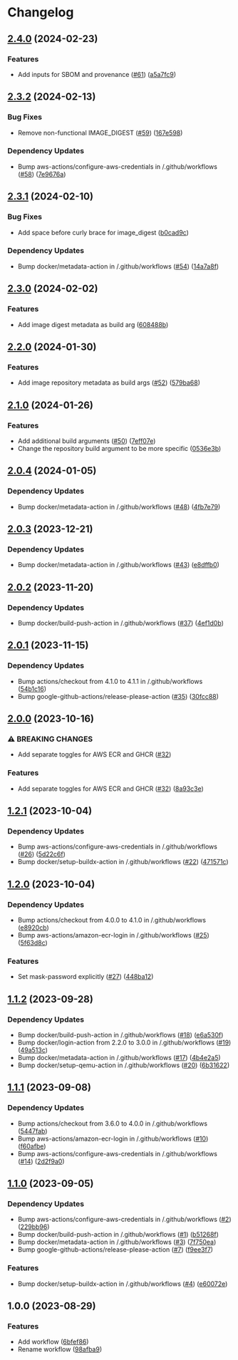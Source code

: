 # Changelog

## [2.4.0](https://github.com/oslokommune/reusable-docker-build-push/compare/v2.3.2...v2.4.0) (2024-02-23)


### Features

* Add inputs for SBOM and provenance ([#61](https://github.com/oslokommune/reusable-docker-build-push/issues/61)) ([a5a7fc9](https://github.com/oslokommune/reusable-docker-build-push/commit/a5a7fc91ebdb33fa5eff1393db58e189a575f364))

## [2.3.2](https://github.com/oslokommune/reusable-docker-build-push/compare/v2.3.1...v2.3.2) (2024-02-13)


### Bug Fixes

* Remove non-functional IMAGE_DIGEST ([#59](https://github.com/oslokommune/reusable-docker-build-push/issues/59)) ([167e598](https://github.com/oslokommune/reusable-docker-build-push/commit/167e5986cdd338dc1c49358a2c2410386f619ee2))


### Dependency Updates

* Bump aws-actions/configure-aws-credentials in /.github/workflows ([#58](https://github.com/oslokommune/reusable-docker-build-push/issues/58)) ([7e9676a](https://github.com/oslokommune/reusable-docker-build-push/commit/7e9676a09f4858fc108c6fb68384240817e7fbf4))

## [2.3.1](https://github.com/oslokommune/reusable-docker-build-push/compare/v2.3.0...v2.3.1) (2024-02-10)


### Bug Fixes

* Add space before curly brace for image_digest ([b0cad9c](https://github.com/oslokommune/reusable-docker-build-push/commit/b0cad9c84f36ba84e8867ec2db9bf55bdb951f97))


### Dependency Updates

* Bump docker/metadata-action in /.github/workflows ([#54](https://github.com/oslokommune/reusable-docker-build-push/issues/54)) ([14a7a8f](https://github.com/oslokommune/reusable-docker-build-push/commit/14a7a8fe1a93720ce801d24651cdfeff8aa3fee9))

## [2.3.0](https://github.com/oslokommune/reusable-docker-build-push/compare/v2.2.0...v2.3.0) (2024-02-02)


### Features

* Add image digest metadata as build arg ([608488b](https://github.com/oslokommune/reusable-docker-build-push/commit/608488b35f7ba1841ac2b5b47506e38614ed577b))

## [2.2.0](https://github.com/oslokommune/reusable-docker-build-push/compare/v2.1.0...v2.2.0) (2024-01-30)


### Features

* Add image repository metadata as build args ([#52](https://github.com/oslokommune/reusable-docker-build-push/issues/52)) ([579ba68](https://github.com/oslokommune/reusable-docker-build-push/commit/579ba6894cd33aea5fe81fbe5d7ef1d137152b5f))

## [2.1.0](https://github.com/oslokommune/reusable-docker-build-push/compare/v2.0.4...v2.1.0) (2024-01-26)


### Features

* Add additional build arguments ([#50](https://github.com/oslokommune/reusable-docker-build-push/issues/50)) ([7eff07e](https://github.com/oslokommune/reusable-docker-build-push/commit/7eff07e01639b2e747570aac81fe4b4db0ad3961))
* Change the repository build argument to be more specific ([0536e3b](https://github.com/oslokommune/reusable-docker-build-push/commit/0536e3b060d3dcd354233d72ddd26892b1e0ae3b))

## [2.0.4](https://github.com/oslokommune/reusable-docker-build-push/compare/v2.0.3...v2.0.4) (2024-01-05)


### Dependency Updates

* Bump docker/metadata-action in /.github/workflows ([#48](https://github.com/oslokommune/reusable-docker-build-push/issues/48)) ([4fb7e79](https://github.com/oslokommune/reusable-docker-build-push/commit/4fb7e79aaab26a2ec18b63fbc55a030ea9b60f60))

## [2.0.3](https://github.com/oslokommune/reusable-docker-build-push/compare/v2.0.2...v2.0.3) (2023-12-21)


### Dependency Updates

* Bump docker/metadata-action in /.github/workflows ([#43](https://github.com/oslokommune/reusable-docker-build-push/issues/43)) ([e8dffb0](https://github.com/oslokommune/reusable-docker-build-push/commit/e8dffb06b7c78a01ba38e49cc2402a289ebdca9d))

## [2.0.2](https://github.com/oslokommune/reusable-docker-build-push/compare/v2.0.1...v2.0.2) (2023-11-20)


### Dependency Updates

* Bump docker/build-push-action in /.github/workflows ([#37](https://github.com/oslokommune/reusable-docker-build-push/issues/37)) ([4ef1d0b](https://github.com/oslokommune/reusable-docker-build-push/commit/4ef1d0b5a871478f03cdf71b48106ad5754f3c22))

## [2.0.1](https://github.com/oslokommune/reusable-docker-build-push/compare/v2.0.0...v2.0.1) (2023-11-15)


### Dependency Updates

* Bump actions/checkout from 4.1.0 to 4.1.1 in /.github/workflows ([54b1c16](https://github.com/oslokommune/reusable-docker-build-push/commit/54b1c16848b497c323b6691d40876a4d0f6960d2))
* Bump google-github-actions/release-please-action ([#35](https://github.com/oslokommune/reusable-docker-build-push/issues/35)) ([30fcc88](https://github.com/oslokommune/reusable-docker-build-push/commit/30fcc88ab4500a4f348c9fecf88af5fc4eaf1595))

## [2.0.0](https://github.com/oslokommune/reusable-docker-build-push/compare/v1.2.1...v2.0.0) (2023-10-16)


### ⚠ BREAKING CHANGES

* Add separate toggles for AWS ECR and GHCR ([#32](https://github.com/oslokommune/reusable-docker-build-push/issues/32))

### Features

* Add separate toggles for AWS ECR and GHCR ([#32](https://github.com/oslokommune/reusable-docker-build-push/issues/32)) ([8a93c3e](https://github.com/oslokommune/reusable-docker-build-push/commit/8a93c3e1ef78d5a2da98ba251e23840352de8fda))

## [1.2.1](https://github.com/oslokommune/reusable-docker-build-push/compare/v1.2.0...v1.2.1) (2023-10-04)


### Dependency Updates

* Bump aws-actions/configure-aws-credentials in /.github/workflows ([#26](https://github.com/oslokommune/reusable-docker-build-push/issues/26)) ([5d22c6f](https://github.com/oslokommune/reusable-docker-build-push/commit/5d22c6fae5c4128b50343ffc14188c763ce8bcbc))
* Bump docker/setup-buildx-action in /.github/workflows ([#22](https://github.com/oslokommune/reusable-docker-build-push/issues/22)) ([471571c](https://github.com/oslokommune/reusable-docker-build-push/commit/471571cd6be09ca3254c025e7f8c1053d2ff9a39))

## [1.2.0](https://github.com/oslokommune/reusable-docker-build-push/compare/v1.1.2...v1.2.0) (2023-10-04)


### Dependency Updates

* Bump actions/checkout from 4.0.0 to 4.1.0 in /.github/workflows ([e8920cb](https://github.com/oslokommune/reusable-docker-build-push/commit/e8920cb53f6fc80115f9eb288e32cb825b285435))
* Bump aws-actions/amazon-ecr-login in /.github/workflows ([#25](https://github.com/oslokommune/reusable-docker-build-push/issues/25)) ([5f63d8c](https://github.com/oslokommune/reusable-docker-build-push/commit/5f63d8c45133c846bde0c10bfc80b348e5d77156))


### Features

* Set mask-password explicitly ([#27](https://github.com/oslokommune/reusable-docker-build-push/issues/27)) ([448ba12](https://github.com/oslokommune/reusable-docker-build-push/commit/448ba127ebbfd3f79f7ea5165218292c0cb7b07e))

## [1.1.2](https://github.com/oslokommune/reusable-docker-build-push/compare/v1.1.1...v1.1.2) (2023-09-28)


### Dependency Updates

* Bump docker/build-push-action in /.github/workflows ([#18](https://github.com/oslokommune/reusable-docker-build-push/issues/18)) ([e6a530f](https://github.com/oslokommune/reusable-docker-build-push/commit/e6a530f95fc7f21dddeb0aca3d5aa3dd3b29f777))
* Bump docker/login-action from 2.2.0 to 3.0.0 in /.github/workflows ([#19](https://github.com/oslokommune/reusable-docker-build-push/issues/19)) ([49a513c](https://github.com/oslokommune/reusable-docker-build-push/commit/49a513cc1b8b081a876dfddd1ed68f40ef83f91d))
* Bump docker/metadata-action in /.github/workflows ([#17](https://github.com/oslokommune/reusable-docker-build-push/issues/17)) ([4b4e2a5](https://github.com/oslokommune/reusable-docker-build-push/commit/4b4e2a5520f312c33457051d0f5bdc772b3b1577))
* Bump docker/setup-qemu-action in /.github/workflows ([#20](https://github.com/oslokommune/reusable-docker-build-push/issues/20)) ([6b31622](https://github.com/oslokommune/reusable-docker-build-push/commit/6b31622114f7e8eb9cee24782ee0ce10174c254b))

## [1.1.1](https://github.com/oslokommune/reusable-docker-build-push/compare/v1.1.0...v1.1.1) (2023-09-08)


### Dependency Updates

* Bump actions/checkout from 3.6.0 to 4.0.0 in /.github/workflows ([5447fab](https://github.com/oslokommune/reusable-docker-build-push/commit/5447fab2792ee9be20c7d971da8bdd926ad730d5))
* Bump aws-actions/amazon-ecr-login in /.github/workflows ([#10](https://github.com/oslokommune/reusable-docker-build-push/issues/10)) ([f60afbe](https://github.com/oslokommune/reusable-docker-build-push/commit/f60afbe7db33930942c5e2975c486b997a9c0d31))
* Bump aws-actions/configure-aws-credentials in /.github/workflows ([#14](https://github.com/oslokommune/reusable-docker-build-push/issues/14)) ([2d2f9a0](https://github.com/oslokommune/reusable-docker-build-push/commit/2d2f9a06a728807b38a93face71114ab81e9f6b2))

## [1.1.0](https://github.com/oslokommune/reusable-docker-build-push/compare/v1.0.0...v1.1.0) (2023-09-05)


### Dependency Updates

* Bump aws-actions/configure-aws-credentials in /.github/workflows ([#2](https://github.com/oslokommune/reusable-docker-build-push/issues/2)) ([229bb96](https://github.com/oslokommune/reusable-docker-build-push/commit/229bb9685deef24b6d0308b7647920d8415ad221))
* Bump docker/build-push-action in /.github/workflows ([#1](https://github.com/oslokommune/reusable-docker-build-push/issues/1)) ([b51268f](https://github.com/oslokommune/reusable-docker-build-push/commit/b51268f2f76d02150ad2c1d17413ef486b1408ad))
* Bump docker/metadata-action in /.github/workflows ([#3](https://github.com/oslokommune/reusable-docker-build-push/issues/3)) ([7f750ea](https://github.com/oslokommune/reusable-docker-build-push/commit/7f750ea9aa1d15494da34a19c3a0818b805de6e6))
* Bump google-github-actions/release-please-action ([#7](https://github.com/oslokommune/reusable-docker-build-push/issues/7)) ([f9ee3f7](https://github.com/oslokommune/reusable-docker-build-push/commit/f9ee3f77834315c5d37cf138e6c1b07cf382c686))


### Features

* Bump docker/setup-buildx-action in /.github/workflows ([#4](https://github.com/oslokommune/reusable-docker-build-push/issues/4)) ([e60072e](https://github.com/oslokommune/reusable-docker-build-push/commit/e60072eebe633433fe6f862e416bb52b6b5e3f68))

## 1.0.0 (2023-08-29)


### Features

* Add workflow ([6bfef86](https://github.com/oslokommune/reusable-docker-build-push/commit/6bfef869ca1757c5a2a3d7bfc47bfc8705e6919c))
* Rename workflow ([98afba9](https://github.com/oslokommune/reusable-docker-build-push/commit/98afba92cb4a432c61d8a2a675c74059f32d04ce))

